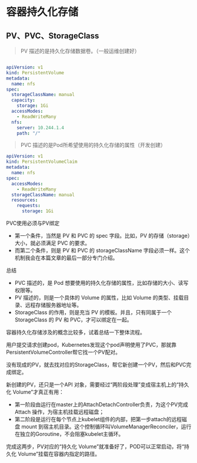 # 容器持久化存储

## PV、PVC、StorageClass

> PV 描述的是持久化存储数据卷。（一般运维创建好）
```yaml

apiVersion: v1
kind: PersistentVolume
metadata:
  name: nfs
spec:
  storageClassName: manual
  capacity:
    storage: 1Gi
  accessModes:
    - ReadWriteMany
  nfs:
    server: 10.244.1.4
    path: "/"
```

> PVC 描述的是Pod所希望使用的持久化存储的属性（开发创建）

```yaml
apiVersion: v1
kind: PersistentVolumeClaim
metadata:
  name: nfs
spec:
  accessModes:
    - ReadWriteMany
  storageClassName: manual
  resources:
    requests:
      storage: 1Gi
```

PVC使用必须与PV绑定
+ 第一个条件，当然是 PV 和 PVC 的 spec 字段。比如，PV 的存储（storage）大小，就必须满足 PVC 的要求。
+ 而第二个条件，则是 PV 和 PVC 的 storageClassName 字段必须一样。这个机制我会在本篇文章的最后一部分专门介绍。

总结

+ PVC 描述的，是 Pod 想要使用的持久化存储的属性，比如存储的大小、读写权限等。
+ PV 描述的，则是一个具体的 Volume 的属性，比如 Volume 的类型、挂载目录、远程存储服务器地址等。
+ StorageClass 的作用，则是充当 PV 的模板。并且，只有同属于一个 StorageClass 的 PV 和 PVC，才可以绑定在一起。

容器持久化存储涉及的概念比较多，试着总结一下整体流程。

用户提交请求创建pod，Kubernetes发现这个pod声明使用了PVC，那就靠PersistentVolumeController帮它找一个PV配对。

没有现成的PV，就去找对应的StorageClass，帮它新创建一个PV，然后和PVC完成绑定。

新创建的PV，还只是一个API 对象，需要经过“两阶段处理”变成宿主机上的“持久化 Volume”才真正有用：
+ 第一阶段由运行在master上的AttachDetachController负责，为这个PV完成 Attach 操作，为宿主机挂载远程磁盘；
+ 第二阶段是运行在每个节点上kubelet组件的内部，把第一步attach的远程磁盘 mount 到宿主机目录。这个控制循环叫VolumeManagerReconciler，运行在独立的Goroutine，不会阻塞kubelet主循环。

完成这两步，PV对应的“持久化 Volume”就准备好了，POD可以正常启动，将“持久化 Volume”挂载在容器内指定的路径。

